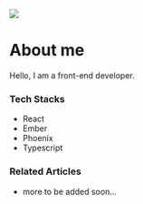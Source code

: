 ![](./index.svg)

<h1 style="border: none">About me</h1>

Hello, I am a front-end developer.

### Tech Stacks

- React
- Ember
- Phoenix
- Typescript

### Related Articles

- more to be added soon...
